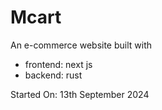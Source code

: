 # Mcart

An e-commerce website built with

- frontend: next js
- backend: rust

Started On: 13th September 2024

